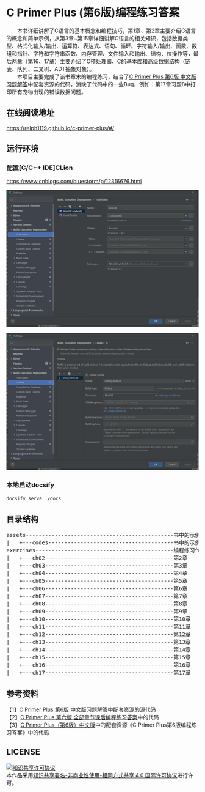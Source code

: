 # C Primer Plus (第6版)编程练习答案

&emsp;&emsp;本书详细讲解了C语言的基本概念和编程技巧，第1章、第2章主要介绍C语言的概念和简单示例，从第3章~第15章详细讲解C语言的相关知识，包括数据类型、格式化输入/输出、运算符、表达式、语句、循环、字符输入/输出、函数、数组和指针、字符和字符串函数、内存管理、文件输入和输出、结构、位操作等，最后两章（第16、17章）主要介绍了C预处理器、C的基本库和高级数据结构（链表、队列、二叉树、ADT抽象对象）。  
&emsp;&emsp;本项目主要完成了该书章末的编程练习，结合了[C Primer Plus 第6版 中文版习题解答](https://www.epubit.com/bookDetails?id=UBb600b59872ba)中配套资源的代码，消缺了代码中的一些Bug，例如：第17章习题8中打印所有宠物出现的错误数据问题。

## 在线阅读地址
https://relph1119.github.io/c-primer-plus/#/

## 运行环境
### 配置\[C/C++ IDE\]CLion
https://www.cnblogs.com/bluestorm/p/12316676.html

![Toolchains配置](resources/Toolchains_config.png)

![CMake配置](resources/CMake_config.png)

### 本地启动docsify
```shell
docsify serve ./docs
```

## 目录结构
<pre>
assets----------------------------------------------书中的示例代码
|   +---codes---------------------------------------书中的示例代码
exercises-------------------------------------------编程练习代码
|   +---ch02----------------------------------------第2章
|   +---ch03----------------------------------------第3章
|   +---ch04----------------------------------------第4章
|   +---ch05----------------------------------------第5章
|   +---ch06----------------------------------------第6章
|   +---ch07----------------------------------------第7章
|   +---ch08----------------------------------------第8章
|   +---ch09----------------------------------------第9章
|   +---ch10----------------------------------------第10章
|   +---ch11----------------------------------------第11章
|   +---ch12----------------------------------------第12章
|   +---ch13----------------------------------------第13章
|   +---ch14----------------------------------------第14章
|   +---ch15----------------------------------------第15章
|   +---ch16----------------------------------------第16章
|   +---ch17----------------------------------------第17章
</pre>

## 参考资料
【1】[C Primer Plus 第6版 中文版习题解答](https://www.epubit.com/bookDetails?id=UBb600b59872ba)中配套资源的源代码  
【2】[C Primer Plus 第六版 全部章节课后编程练习答案](https://www.shangmayuan.com/a/0d6db6fb3bb7427baec2ed2b.html)中的代码  
【3】[C Primer Plus（第6版）中文版](https://www.epubit.com/bookDetails?id=N24770)中的配套资源《C Primer Plus第6版编程练习答案》中的代码  

## LICENSE
<a rel="license" href="http://creativecommons.org/licenses/by-nc-sa/4.0/"><img alt="知识共享许可协议" style="border-width:0" src="https://img.shields.io/badge/license-CC%20BY--NC--SA%204.0-lightgrey" /></a><br />本作品采用<a rel="license" href="http://creativecommons.org/licenses/by-nc-sa/4.0/">知识共享署名-非商业性使用-相同方式共享 4.0 国际许可协议</a>进行许可。
